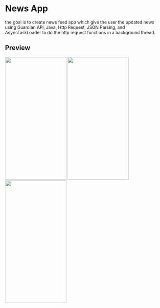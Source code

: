 # News App
 
 the goal is to create news feed app which give the user the updated news using Guardian API, Java, Http Request, JSON Parsing, and AsyncTaskLoader to do the http request functions in a background thread.
<h2>Preview</h2>

<div>
<img src="https://user-images.githubusercontent.com/49378579/112650212-d3191c00-8e53-11eb-8ad4-f20b4bf52c3b.gif" width="200" height="400"/>
<img src="https://user-images.githubusercontent.com/49378579/112650287-e4622880-8e53-11eb-8be2-d029f47d1a7d.gif" width="200" height="400"/>
<img src="https://user-images.githubusercontent.com/49378579/112650121-bed51f00-8e53-11eb-86f6-f0c02d36cc49.gif" width="200" height="400"/>
</div>
